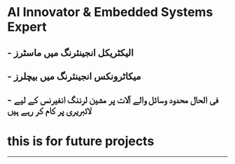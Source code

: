 # AI Innovator & Embedded Systems Expert

## - الیکٹریکل انجینئرنگ میں ماسٹرز

## - میکاٹرونکس انجینئرنگ میں بیچلرز

## - فی الحال محدود وسائل والے آلات پر مشین لرننگ انفیرنس کے لیے لائبریری پر کام کر رہے ہیں


# this is for future projects
---
